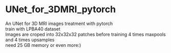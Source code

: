# UNet_for_3DMRI_pytorch
An UNet for 3D MRI images treatment with pytorch   
train with LPBA40 dataset  
Images are croped into 32x32x32 patches before training
4 times maxpools and 4 times upsamples  
need 25 GB memory or even more:)
